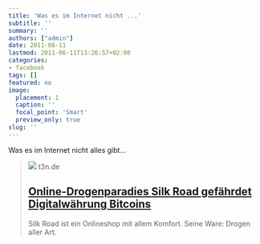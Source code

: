 ```yaml
---
title: 'Was es im Internet nicht ...'
subtitle: ''
summary: ''
authors: ["admin"]
date: 2011-06-11
lastmod: 2011-06-11T13:26:57+02:00
categories:
- facebook
tags: []
featured: no
image:
  placement: 1
  caption: ''
  focal_point: 'Smart'
  preview_only: true
slug: ''
---
```

Was es im Internet nicht alles gibt...
> [![](https://t3n.de/news/wp-content/uploads/2011/06/bitcoin.jpeg)](http://t3n.de/news/silk-road-gefaehrdet-bitcoins-314505/)
> t3n.de
> ## [Online-Drogenparadies Silk Road gefährdet Digitalwährung Bitcoins](http://t3n.de/news/silk-road-gefaehrdet-bitcoins-314505/)
>
>Silk Road ist ein Onlineshop mit allem Komfort. Seine Ware: Drogen aller Art.

